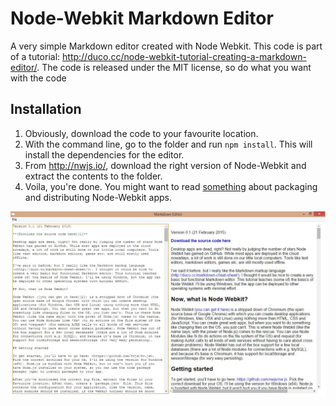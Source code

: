 # Node-Webkit Markdown Editor
A very simple Markdown editor created with Node Webkit. This code is part of a tutorial: <http://duco.cc/node-webkit-tutorial-creating-a-markdown-editor/>. The code is released under the MIT license, so do what you want with the code

## Installation

1. Obviously, download the code to your favourite location.
1. With the command line, go to the folder and run `npm install`. This will install the dependencies for the editor.
1. From <http://nwjs.io/>, download the right version of Node-Webkit and extract the contents to the folder.
1. Voila, you're done. You might want to read [something](https://github.com/nwjs/nw.js/wiki/How-to-package-and-distribute-your-apps) about packaging and distributing Node-Webkit apps.

![The editor](/img/md-complete.jpg)
